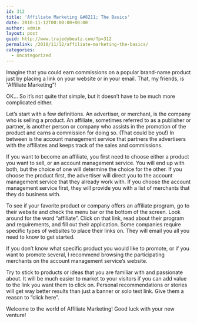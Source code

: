 ```yaml
---
id: 312
title: 'Affiliate Marketing &#8211; The Basics'
date: 2010-11-12T00:00:00+00:00
author: admin
layout: post
guid: http://www.trajedybeatz.com/?p=312
permalink: /2010/11/12/affiliate-marketing-the-basics/
categories:
  - Uncategorized
---
```

Imagine that you could earn commissions on a popular brand-name product just by placing a link on your website or in your email. That, my friends, is &#8220;Affiliate Marketing&#8221;!

OK&#8230; So it&#8217;s not quite that simple, but it doesn&#8217;t have to be much more complicated either. 

Let&#8217;s start with a few definitions. An advertiser, or merchant, is the company who is selling a product. An affiliate, sometimes referred to as a publisher or partner, is another person or company who assists in the promotion of the product and earns a commission for doing so. (That could be you!) In between is the account management service that partners the advertisers with the affiliates and keeps track of the sales and commissions.

If you want to become an affiliate, you first need to choose either a product you want to sell, or an account management service. You will end up with both, but the choice of one will determine the choice for the other. If you choose the product first, the advertiser will direct you to the account management service that they already work with. If you choose the account management service first, they will provide you with a list of merchants that they do business with. 

To see if your favorite product or company offers an affiliate program, go to their website and check the menu bar or the bottom of the screen. Look around for the word &#8220;affiliate&#8221;. Click on that link, read about their program and requirements, and fill out their application. Some companies require specific types of websites to place their links on. They will email you all you need to know to get started.

If you don&#8217;t know what specific product you would like to promote, or if you want to promote several, I recommend browsing the participating merchants on the account management service&#8217;s website. 

Try to stick to products or ideas that you are familiar with and passionate about. It will be much easier to market to your visitors if you can add value to the link you want them to click on. Personal recommendations or stories will get way better results than just a banner or solo text link. Give them a reason to &#8220;click here&#8221;.

Welcome to the world of Affiliate Marketing! Good luck with your new venture!